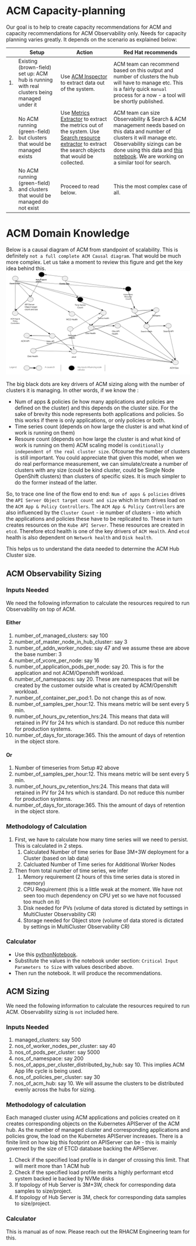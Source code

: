 # ACM Capacity-planning
Our goal is to help to create capacity recommendations for ACM and capacity recommendations for ACM Observability only.
Needs for capacity planning varies greatly. It depends on the scenario as explained below:



||Setup|Action|Red Hat recommends
|---|---|---|---|
|1.|Existing (brown-field) set up: ACM hub is running with real clusters being managed under it| Use [ACM Inspector](https://github.com/bjoydeep/acm-inspector) to extract data out of the system.|ACM team can recommend based on this output and number of clusters the hub will have to manage etc. This is a fairly quick `manual` process for a now - a tool will be shortly published.|
|2.|No ACM running (green-field) but clusters that would be managed exists| Use [Metrics Extractor](https://github.com/stolostron/multicluster-observability-operator/tree/main/tools/simulator/metrics-collector/metrics-extractor) to extract the metrics out of the system. Use [Search resource extractor](https://github.com/stolostron/search-v2-operator/blob/main/tools/resource-extractor.sh) to extract the search objects that would be collected.| ACM team can size Observability & Search & ACM management needs based on this data and number of clusters it will manage etc. Observability sizings can be done using this data and [this notebook](./calculation/ObsSizingTemplateGivenTimeSeriesCount.ipynb). We are working on a similar tool for search.|
|3.|No ACM running (green-field) and clusters that would be managed do not exist| Proceed to read below.| This the most complex case of all.|

# ACM Domain Knowledge

 Below is a causal diagram of ACM from standpoint of scalability. This is definitely `not a full complete ACM Causal diagram`. That would be much more complex. Let us take a moment to review this figure and get the key idea behind this.
![Causal Diagram describing ACM Scalability Model](./images/ACMScalabilitySizingDAG.png)

The big black dots are key drivers of ACM sizing along with the number of clusters it is managing. In other words, if we know the :
- Num of apps & policies (ie how many applications and policies are defined on the cluster) and this depends on the cluster size. For the sake of brevity this node represents both applications and policies. So this works if there is only applications, or only policies or both. 
- Time series count (depends on how large the cluster is and what kind of work is running on them)
- Resoure count (depends on how large the cluster is and what kind of work is running on them)
ACM scaling model is `conditionally independent of the real cluster size`. Ofcourse the number of clusters is still important. You could appreciate that given this model, when we do real performance measurement, we can simulate/create a number of clusters with any size (could be kind cluster, could be Single Node OpenShift clusters) than clusters of specific sizes. It is much simpler to do the former instead of the latter.

So, to trace one line of the flow end to end:
`Num of apps & policies` drives the `API Server Object target count and size` which in turn drives load on the `ACM App & Policy Controllers`. The `ACM App & Policy Controllers` are also influenced by the `Cluster Count` - ie number of clusters - into which the applications and policies these have to be replicated to. These in turn creates resources on the `Kube API Server`. These resources are created in `etcd`. Therefore etcd health is one of the key drivers of `ACM Health`. And `etcd` health is also dependent on `Network health` and `Disk health`.

This helps us to understand the data needed to determine the ACM Hub Cluster size.

## ACM Observability Sizing

### Inputs Needed
We need the following information to calculate the resources required to run Observability on top of ACM.

#### Either

1. number_of_managed_clusters: say 100
1. number_of_master_node_in_hub_cluster: say 3
1. number_of_addn_worker_nodes: say 47 and we assume these are above the base number: 3
1. number_of_vcore_per_node: say 16
1. number_of_application_pods_per_node: say 20. This is for the application and not ACM/Openshift workload.
1. number_of_namespaces: say 20. These are namespaces that will be created by the customer outside what is created by ACM/Openshift workload.
1. number_of_container_per_pod:1. Do not change this as of now.
1. number_of_samples_per_hour:12. This means metric will be sent every 5 min.
1. number_of_hours_pv_retention_hrs:24. This means that data will retained in PV for 24 hrs which is standard. Do not reduce this number for production systems.
1. number_of_days_for_storage:365. This the amount of days of retention in the object store.

#### Or
1. Number of timeseries from Setup #2 above
1. number_of_samples_per_hour:12. This means metric will be sent every 5 min.
1. number_of_hours_pv_retention_hrs:24. This means that data will retained in PV for 24 hrs which is standard. Do not reduce this number for production systems.
1. number_of_days_for_storage:365. This the amount of days of retention in the object store.

### Methodology of Calculation
1. First, we have to calculate how many time series will we need to persist. This is calculated in 2 steps.
    1. Calculated Number of time series for Base 3M+3W deployment for a Cluster (based on lab data)
    1. Calcluated Number of Time series for Additional Worker Nodes
1. Then from total number of time series, we infer
    1. Memory requirement (2 hours of this time series data is stored in memory)
    1. CPU Requirement (this is a little weak at the moment. We have not seen too much dependency on CPU yet so we have not focussed too much on it)
    1. Disk needed for PVs (volume of data stored is dictated by settings in MultiCluster Observability CR)
    1. Storage needed for Object store (volume of data stored is dictated by settings in MultiCluster Observability CR)

### Calculator
- Use this [pythonNotebook](/calculation/ObsSizingTemplate.ipynb).
- Substitute the values in the notebook under section:
`Critical Input Parameters to Size` with values described above.
- Then run the notebook. It will produce the recommendations.
## ACM Sizing
We need the following information to calculate the resources required to run ACM. Observability sizing is `not` included here.

### Inputs Needed

1. managed_clusters: say 500
1. nos_of_worker_nodes_per_cluster: say 40 
1. nos_of_pods_per_cluster: say 5000
1. nos_of_namespace: say 200
1. nos_of_apps_per_cluster_distributed_by_hub: say 10. This implies ACM App life cycle is being used.
1. nos_of_policies_per_cluster: say 30
1. nos_of_acm_hub: say 10. We will assume the clusters to be distributed evenly across the hubs for sizing.


### Methodology of calculation
Each managed cluster using ACM applications and policies created on it creates corresponding objects on the Kubernetes APIServer of the ACM hub. As the number of managed cluster and corresponding applications and policies grow, the load on the Kubernetes APIServer increases. There is a finite limit on how big this footprint on APIServer can be - this is mainly governed by the size of ETCD database backing the APIServer.

1. Check if the specified load profile is in danger of crossing this limit. That will merit more than 1 ACM hub
1. Check if the specified load profile merits a highly performant etcd system backed ie backed by NVMe disks
1. If topology of Hub Server is 3M+3W, check for corresponding data samples to size/project.
1. If topology of Hub Server is 3M, check for corresponding data samples to size/project.

### Calculator
This is manual as of now. Please reach out the RHACM Engineering team for this.
